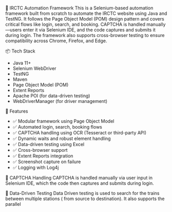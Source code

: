 🚄 IRCTC Automation Framework
This is a Selenium-based automation framework built from scratch to automate the IRCTC website using Java and TestNG.
It follows the Page Object Model (POM) design pattern and covers critical flows like login, search, and booking. 
CAPTCHA is handled manually—users enter it via Selenium IDE, and the code captures and submits it during login. The framework also supports cross-browser testing to ensure compatibility across Chrome, Firefox, and Edge.

📦 Tech Stack
- Java 11+
- Selenium WebDriver
- TestNG
- Maven
- Page Object Model (POM)
- Extent Reports
- Apache POI (for data-driven testing)
- WebDriverManager (for driver management)

🚀 Features
- ✅ Modular framework using Page Object Model
- ✅ Automated login, search, booking flows
- ✅ CAPTCHA handling using OCR (Tesseract or third-party API)
- ✅ Dynamic waits and robust element handling
- ✅ Data-driven testing using Excel
- ✅ Cross-browser support
- ✅ Extent Reports integration
- ✅ Screenshot capture on failure
- ✅ Logging with Log4j

🔐 CAPTCHA Handling
CAPTCHA is handled manually via user input in Selenium IDE, which the code then captures and submits during login.

📁 Data-Driven Testing
Data Driven testing is used to search for the trains between multiple stations ( from source to destination).
It also supports the parallel
